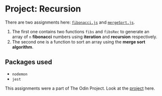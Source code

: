 # Project: Recursion

There are two assignments here: [`fibonacci.js`](fibonacci.js) and [`mergeSort.js`](mergeSort.js).

1. The first one contains two functions `fibs` and `fibsRec` to generate an array of `n` **fibonacci** numbers using **iteration** and **recursion** respectively.
2. The second one is a function to sort an array using the **merge sort algorithm**.

## Packages used

- `nodemon`
- `jest`

This assignments were a part of The Odin Project. Look at the [project](https://www.theodinproject.com/lessons/javascript-recursion) here.
